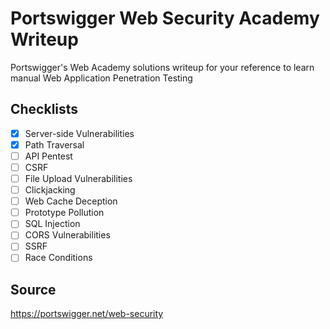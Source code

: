 # Portswigger Web Security Academy Writeup

Portswigger's Web Academy solutions writeup for your reference to learn manual Web Application Penetration Testing

## Checklists

- [x] Server-side Vulnerabilities
- [x] Path Traversal
- [ ] API Pentest
- [ ] CSRF
- [ ] File Upload Vulnerabilities
- [ ] Clickjacking
- [ ] Web Cache Deception
- [ ] Prototype Pollution
- [ ] SQL Injection
- [ ] CORS Vulnerabilities
- [ ] SSRF
- [ ] Race Conditions

## Source

https://portswigger.net/web-security
